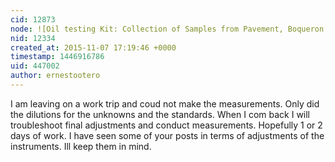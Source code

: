 ```yaml
---
cid: 12873
node: ![Oil testing Kit: Collection of Samples from Pavement, Boqueron Puerto Rico](../notes/ernestootero/10-25-2015/oil-testing-kit-collection-of-samples-from-pavement-boqueron-puerto-rico)
nid: 12334
created_at: 2015-11-07 17:19:46 +0000
timestamp: 1446916786
uid: 447002
author: ernestootero
---
```


I am leaving on a work trip and coud not make the measurements. Only did the dilutions for the unknowns and the standards. When I com back I will troubleshoot final adjustments and conduct measurements. Hopefully 1 or 2 days of work. I have seen some of your posts in terms of adjustments of the instruments. Ill keep them in mind. 